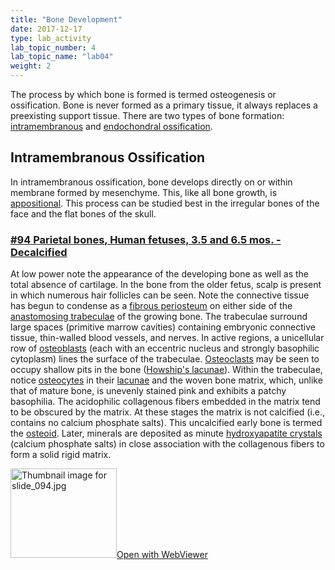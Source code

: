 ```yaml
---
title: "Bone Development"
date: 2017-12-17
type: lab_activity
lab_topic_number: 4
lab_topic_name: "lab04"
weight: 2
---
```

<div class="entrybody">
						<p>The process by which bone is formed is termed osteogenesis or ossification. Bone is never formed as a primary tissue, it always replaces a preexisting support tissue. There are two types of bone formation: <u>intramembranous</u> and <u>endochondral ossification</u>.</p>

<h2>Intramembranous Ossification</h2>

<p>In intramembranous ossification, bone develops directly on or within membrane formed by mesenchyme. This, like all bone growth, is <u>appositional</u>. This process can be studied best in the irregular bones of the face and the flat bones of the skull.</p>

<h3><u>#94 Parietal bones, Human fetuses, 3.5 and 6.5 mos. - Decalcified</u></h3>

<p>At low power note the appearance of the developing bone as well as the total absence of cartilage. In the bone from the older fetus, scalp is present in which numerous hair follicles can be seen. Note the connective tissue has begun to condense as a <u>fibrous periosteum</u> on either side of the <u>anastomosing trabeculae</u> of the growing bone. The trabeculae surround large spaces (primitive marrow cavities) containing embryonic connective tissue, thin-walled blood vessels, and nerves. In active regions, a unicellular row of <u>osteoblasts</u> (each with an eccentric nucleus and strongly basophilic cytoplasm) lines the surface of the trabeculae. <u>Osteoclasts</u> may be seen to occupy shallow pits in the bone (<u>Howship's lacunae</u>). Within the trabeculae, notice <u>osteocytes</u> in their <u>lacunae</u> and the woven bone matrix, which, unlike that of mature bone, is unevenly stained pink and exhibits a patchy basophilia. The acidophilic collagenous fibers embedded in the matrix tend to be obscured by the matrix. At these stages the matrix is not calcified  (i.e., contains no calcium phosphate salts). This uncalcified early bone is termed the <u>osteoid</u>. Later, minerals are deposited as minute <u>hydroxyapatite crystals</u> (calcium phosphate salts) in close association with the collagenous fibers to form a solid rigid matrix.  </p>

<div class="thumbnail"> <a href="https://histologylab.ctl.columbia.edu/slides/slide94/" target="_blank"><img alt="Thumbnail image for slide_094.jpg" src="/assets/images/slide_094-thumb-170x143-1611.jpg" width="170" height="143" class="mt-image-left"></a><a href="https://histologylab.ctl.columbia.edu/slides/slide94/" target="_blank">Open with WebViewer</a></div>
						
						
</div>
